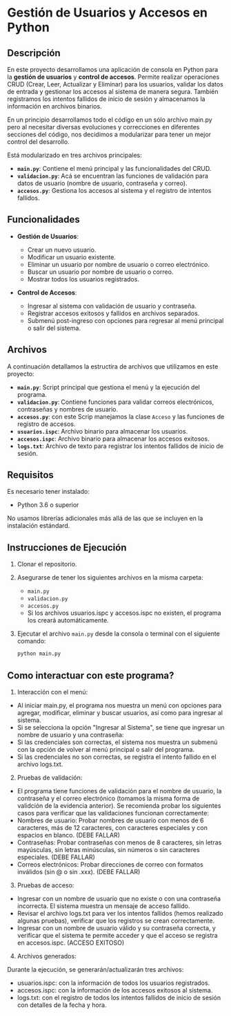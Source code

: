 # Gestión de Usuarios y Accesos en Python

## Descripción

En este proyecto desarrollamos una aplicación de consola en Python para la **gestión de usuarios** y **control de accesos**. Permite realizar operaciones CRUD (Crear, Leer, Actualizar y Eliminar) para los usuarios, validar los datos de entrada y gestionar los accesos al sistema de manera segura.
También registramos los intentos fallidos de inicio de sesión y almacenamos la información en archivos binarios.

En un principio desarrollamos todo el código en un sólo archivo main.py pero al necesitar diversas evoluciones y correcciones en diferentes secciones del código, nos decidimos a modularizar para tener un mejor control del desarrollo.

Está modularizado en tres archivos principales:
- **`main.py`**: Contiene el menú principal y las funcionalidades del CRUD.
- **`validacion.py`**: Acá se encuentran las funciones de validación para datos de usuario (nombre de usuario, contraseña y correo).
- **`accesos.py`**: Gestiona los accesos al sistema y el registro de intentos fallidos.

## Funcionalidades

- **Gestión de Usuarios**:
  - Crear un nuevo usuario.
  - Modificar un usuario existente.
  - Eliminar un usuario por nombre de usuario o correo electrónico.
  - Buscar un usuario por nombre de usuario o correo.
  - Mostrar todos los usuarios registrados.

- **Control de Accesos**:
  - Ingresar al sistema con validación de usuario y contraseña.
  - Registrar accesos exitosos y fallidos en archivos separados.
  - Submenú post-ingreso con opciones para regresar al menú principal o salir del sistema.

## Archivos

A continuación detallamos la estructira de archivos que utilizamos en este proyecto:

- **`main.py`**: Script principal que gestiona el menú y la ejecución del programa.
- **`validacion.py`**: Contiene funciones para validar correos electrónicos, contraseñas y nombres de usuario.
- **`accesos.py`**: con este Scrip manejamos la clase `Acceso` y las funciones de registro de accesos.
- **`usuarios.ispc`**: Archivo binario para almacenar los usuarios.
- **`accesos.ispc`**: Archivo binario para almacenar los accesos exitosos.
- **`logs.txt`**: Archivo de texto para registrar los intentos fallidos de inicio de sesión.

## Requisitos

Es necesario tener instalado:

- Python 3.6 o superior

No usamos librerías adicionales más allá de las que se incluyen en la instalación estándard.

## Instrucciones de Ejecución

1. Clonar el repositorio.
2. Asegurarse de tener los siguientes archivos en la misma carpeta:
   - `main.py`
   - `validacion.py`
   - `accesos.py`
   - Si los archivos usuarios.ispc y accesos.ispc no existen, el programa los creará automáticamente.

3. Ejecutar el archivo `main.py` desde la consola o terminal con el siguiente comando:

   ```bash
   python main.py

## Como interactuar con este programa?

1. Interacción con el menú:

- Al iniciar main.py, el programa nos muestra un menú con opciones para agregar, modificar, eliminar y buscar usuarios, así como para ingresar al sistema.
- Si se selecciona la opción "Ingresar al Sistema", se tiene que ingresar un nombre de usuario y una contraseña:
- Si las credenciales son correctas, el sistema nos muestra un submenú con la opción de volver al menú principal o salir del programa.
- Si las credenciales no son correctas, se registra el intento fallido en el archivo logs.txt.

2. Pruebas de validación:

- El programa tiene funciones de validación para el nombre de usuario, la contraseña y el correo electrónico (tomamos la misma forma de validción de la evidencia anterior). Se recomienda probar los siguientes casos para verificar que las validaciones funcionan correctamente:
- Nombres de usuario: Probar nombres de usuario con menos de 6 caracteres, más de 12 caracteres, con caracteres especiales y con espacios en blanco. (DEBE FALLAR)
- Contraseñas: Probar contraseñas con menos de 8 caracteres, sin letras mayúsculas, sin letras minúsculas, sin números o sin caracteres especiales. (DEBE FALLAR)
- Correos electrónicos: Probar direcciones de correo con formatos inválidos (sin @ o sin .xxx). (DEBE FALLAR)

3. Pruebas de acceso:

- Ingresar con un nombre de usuario que no existe o con una contraseña incorrecta. El sistema muestra un mensaje de acceso fallido.
- Revisar el archivo logs.txt para ver los intentos fallidos (hemos realizado algunas pruebas), verificar que los registros se crean correctamente.
- Ingresar con un nombre de usuario válido y su contraseña correcta, y verificar que el sistema te permite acceder y que el acceso se registra en accesos.ispc. (ACCESO EXITOSO)

4. Archivos generados:

Durante la ejecución, se generarán/actualizarán tres archivos:
- usuarios.ispc: con la información de todos los usuarios registrados.
- accesos.ispc: con la información de los accesos exitosos al sistema.
- logs.txt: con el registro de todos los intentos fallidos de inicio de sesión con detalles de la fecha y hora.